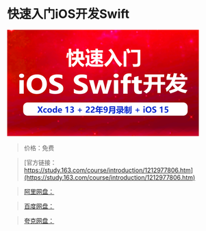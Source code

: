 # 快速入门iOS开发Swift

![img](../../../assets/study163/free/efb103d92ecd4fbe80cedeb4fbf519e9.png)

> 价格：免费

> [官方链接：https://study.163.com/course/introduction/1212977806.htm](https://study.163.com/course/introduction/1212977806.htm)

> [阿里网盘：]()

> [百度网盘：]()

> [夸克网盘：]()
